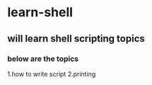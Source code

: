 # learn-shell
## will learn shell scripting topics
### below are the topics
1.how to write script
2.printing
